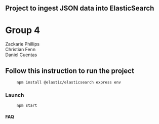 ## Project to ingest JSON data into ElasticSearch

# Group 4

Zackarie Phillips  
Christian Fenn  
Daniel Cuentas  

## Follow this instruction to run the project

``` nodejs
     npm install @elastic/elasticsearch express env 
```

### Launch

``` nodejs
     npm start
```
  
#### FAQ  
